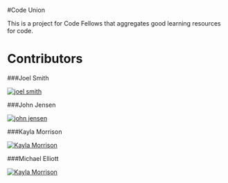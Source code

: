 #Code Union

This is a project for Code Fellows that aggregates good learning resources for code.


# Contributors

###Joel Smith

[![joel smith](https://0.gravatar.com/avatar/adf2a7e80d2d9c0b4193fc60f35f745a?d=https%3A%2F%2Fidenticons.github.com%2F06bf3cc078637ebab0ea9434de5d70ae.png&r=x&s=150)](https://github.com/jbsmith86)

###John Jensen

[![john jensen](https://0.gravatar.com/avatar/7e078d03565963420cc47d8cee51e488?d=https%3A%2F%2Fidenticons.github.com%2F915905171b25837a2a0c62ce227c34b9.png&r=x&s=150)](https://github.com/johncjensen)

###Kayla Morrison

[![Kayla Morrison](https://2.gravatar.com/avatar/4f28776b39b49e6752b5d00a87cd6e21?d=https%3A%2F%2Fidenticons.github.com%2Fb0c4b44941623b39c22c8ddd9adbf1c7.png&r=x&s=150)](https://github.com/kaxla)

###Michael Elliott

[![Kayla Morrison](https://2.gravatar.com/avatar/def1fca1c77d80a6d4d4b330a4c15c00?d=https%3A%2F%2Fidenticons.github.com%2F924753465c2309400909c4d67ce1727e.png&r=x&s=150)](https://github.com/elliotec)

